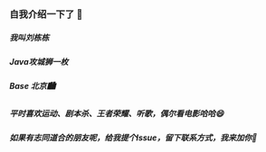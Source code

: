 ### 自我介绍一下了 👋

##### 我叫刘栋栋

##### Java攻城狮一枚

##### Base 北京🏙

##### 平时喜欢运动、剧本杀、王者荣耀、听歌，偶尔看电影哈哈😄 

##### 如果有志同道合的朋友呢，给我提个Issue，留下联系方式，我来加你💬 

<!--
**lddo/lddo** is a ✨ _special_ ✨ repository because its `README.md` (this file) appears on your GitHub profile.

Here are some ideas to get you started:

- 🔭 I’m currently working on ...
- 🌱 I’m currently learning ...
- 👯 I’m looking to collaborate on ...
- 🤔 I’m looking for help with ...
- 💬 Ask me about ...
- 📫 How to reach me: ...
- 😄 Pronouns: ...
- ⚡ Fun fact: ...
-->

